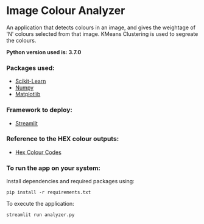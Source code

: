 # Image Colour Analyzer
An application that detects colours in an image, and gives the weightage of 'N' colours selected from that image.
KMeans Clustering is used to segreate the colours.

**Python version used is: 3.7.0**

### Packages used:
- [Scikit-Learn](https://scikit-learn.org/stable/) 
- [Numpy](https://numpy.org/)
- [Matplotlib](https://matplotlib.org/)

### Framework to deploy:
- [Streamlit](https://www.streamlit.io/)

### Reference to the HEX colour outputs:
- [Hex Colour Codes](https://www.color-hex.com/)

### To run the app on your system:

Install dependencies and required packages using:

`pip install -r requirements.txt`

To execute the application:

`streamlit run analyzer.py`

